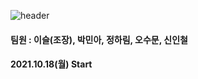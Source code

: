![header](https://capsule-render.vercel.app/api?type=waving&color=random&text=Slot-Tagging&animation=fadeIn&fontColor=B5B5B6)

#### 팀원 : 이슬(조장), 박민아, 정하림, 오수문, 신인철

#### 2021.10.18(월) Start
